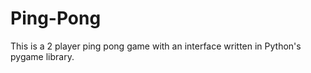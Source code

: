 # Ping-Pong
This is a 2 player ping pong game with an interface written in Python's pygame library.
